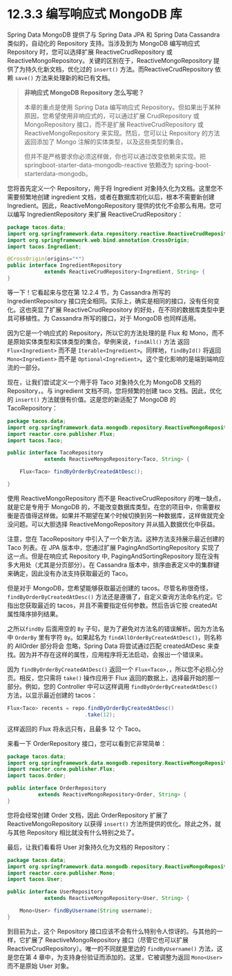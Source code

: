 # 12.3.3 编写响应式 MongoDB 库

Spring Data MongoDB 提供了与 Spring Data JPA 和 Spring Data Cassandra 类似的，自动化的 Repository 支持。当涉及到为 MongoDB 编写响应式 Repository 时，您可以选择扩展 ReactiveCrudRepository 或 ReactiveMongoRepository。关键的区别在于，ReactiveMongoRepository 提供了为持久化新文档，优化过的 `insert()` 方法。而ReactiveCrudRepository 依赖 `save()` 方法来处理新的和已有文档。

> **非响应式 MongoDB Repository 怎么写呢？**
>
> 本章的重点是使用 Spring Data 编写响应式 Repository。但如果出于某种原因，您希望使用非响应式的，可以通过扩展 CrudRepository 或 MongoRepository 接口，而不是扩展 ReactiveCrudRepository 或 ReactiveMongoRepository 来实现。然后，您可以让 Repository 的方法返回添加了 Mongo 注解的实体类型，以及这些类型的集合。
>
> 但并不是严格要求你必须这样做，你也可以通过改变依赖来实现。把 springboot-starter-data-mongodb-reactive 依赖改为 spring-boot-starterdata-mongodb。

您将首先定义一个 Repository，用于将 Ingredient 对象持久化为文档。这里您不需要频繁地创建 ingredient 文档，或者在数据库初化以后，根本不需要新创建 Ingredient。因此，ReactiveMongoRepository 提供的优化不会那么有用。您可以编写 IngredientRepository 来扩展 ReactiveCrudRepository：

```java
package tacos.data;
import org.springframework.data.repository.reactive.ReactiveCrudRepository;
import org.springframework.web.bind.annotation.CrossOrigin;
import tacos.Ingredient;

@CrossOrigin(origins="*")
public interface IngredientRepository
            extends ReactiveCrudRepository<Ingredient, String> {
}
```

等一下！它看起来与您在第 12.2.4 节，为 Cassandra 所写的 IngredientRepository 接口完全相同。实际上，确实是相同的接口，没有任何变化。这也突显了扩展 ReactiveCrudRepository 的好处，在不同的数据库类型中更具可移植性。为 Cassandra 所写的接口，对于 MongoDB 也同样适用。

因为它是一个响应式的 Repository，所以它的方法处理的是 Flux 和 Mono，而不是原始实体类型和实体类型的集合。举例来说，`findAll()` 方法 返回 `Flux<Ingredient>` 而不是 `Iterable<Ingredient>`。同样地，`findById()` 将返回 `Mono<Ingredient>` 而不是 `Optional<Ingredient>`。这个变化影响的是端到端响应流的一部分。

现在，让我们尝试定义一个用于将 Taco 对象持久化为 MongoDB 文档的 Repository，。与 ingredient 文档不同，您将频繁的创建 taco 文档。因此，优化的 `insert()` 方法就很有价值。这是您的新适配了 MongoDB 的 TacoRepository：

```java
package tacos.data;
import org.springframework.data.mongodb.repository.ReactiveMongoRepository;
import reactor.core.publisher.Flux;
import tacos.Taco;

public interface TacoRepository
            extends ReactiveMongoRepository<Taco, String> {

    Flux<Taco> findByOrderByCreatedAtDesc();

}
```

使用 ReactiveMongoRepository 而不是 ReactiveCrudRepository 的唯一缺点，就是它是专用于 MongoDB 的，不能改变数据库类型。在您的项目中，你需要权衡是否值得这样做。如果并不期望在某个时候切换到另一种数据库，这样做就完全没问题。可以大胆选择 ReactiveMongoRepository 并从插入数据优化中获益。

注意，您在 TacoRepository 中引入了一个新方法。这种方法支持展示最近创建的 Taco 列表。在 JPA 版本中，您通过扩展 PagingAndSortingRepository 实现了这一点。但是在响应式 Repository 中, PagingAndSortingRepository 现在没有多大用处（尤其是分页部分）。在 Cassandra 版本中，排序由表定义中的集群键来确定，因此没有办法支持获取最近的 Taco。

但是对于 MongoDB，您希望能够获取最近创建的 tacos。尽管名称很奇怪，`findByOrderByCreatedAtDesc()` 方法还是遵循了，自定义查询方法命名约定。它指出您获取最近的 tacos，并且不需要指定任何参数。然后告诉它按 createdAt 属性降序排列结果。

之所以`findBy` 后面用空的 `By` 子句，是为了避免对方法名的错误解析。因为方法名中 `OrderBy` 里有字符 `By`。如果起名为 `findAllOrderByCreatedAtDesc()`，则名称的 AllOrder 部分将会 忽略，Spring Data 将尝试通过匹配 createdAtDesc 来查找。因为并不存在这样的属性，应用程序将无法启动，会报出一个错误来。

因为 `findByOrderByCreatedAtDesc()` 返回一个 `Flux<Taco>,`，所以您不必担心分页。相反，您只需将 `take()` 操作应用于 Flux 返回的数据上，选择最开始的那一部分。例如，您的 Controller 中可以这样调用 `findByOrderByCreatedAtDesc()` 方法，以显示最近创建的 tacos：

```java
Flux<Taco> recents = repo.findByOrderByCreatedAtDesc()
                         .take(12);
```

这样返回的 Flux 将永远只有，且最多 12 个 Taco。

来看一下 OrderRepository 接口，您可以看到它非常简单：

```java
package tacos.data;
import org.springframework.data.mongodb.repository.ReactiveMongoRepository;
import reactor.core.publisher.Flux;
import tacos.Order;

public interface OrderRepository
          extends ReactiveMongoRepository<Order, String> {
}
```

您将会经常创建 Order 文档，因此 OrderRepository 扩展了 ReactiveMongoRepository 以获得 `insert()` 方法所提供的优化。除此之外，就与其他 Repository 相比就没有什么特别之处了。

最后，让我们看看将 User 对象持久化为文档的 Repository：

```java
package tacos.data;
import org.springframework.data.mongodb.repository.ReactiveMongoRepository;
import reactor.core.publisher.Mono;
import tacos.User;

public interface UserRepository
            extends ReactiveMongoRepository<User, String> {

    Mono<User> findByUsername(String username);
}
```

到目前为止，这个 Repository 接口应该不会有什么特别令人惊讶的。与其他的一样，它扩展了 ReactiveMongoRepository 接口（尽管它也可以扩展 ReactiveCrudRepository）。唯一的不同就是里边的 `findByUsername()` 方法，这是您在第 4 章中，为支持身份验证而添加的。这里，它被调整为返回 `Mono<User>` 而不是原始 User 对象。

